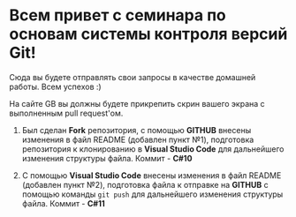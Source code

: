 # Всем привет с семинара по основам системы контроля версий Git!

Сюда вы будете отправлять свои запросы в качестве домашней работы. Всем успехов :)

На сайте GB вы должны будете прикрепить скрин вашего экрана с выполненным pull request'ом.

1. Был сделан **Fork** репозитория, с помощью **GITHUB** внесены изменения в файл README (добавлен пункт №1), подготовка репозитория к клонированию в **Visual Studio Code** для дальнейшего изменения структуры файла. Коммит - **С#10** 

2. C помощью **Visual Studio Code** внесены изменения в файл README (добавлен пункт №2), подготовка файла к отправке на **GITHUB** с помощью команды `git push` для дальнейшего изменения структуры файла. Коммит - **С#11** 
